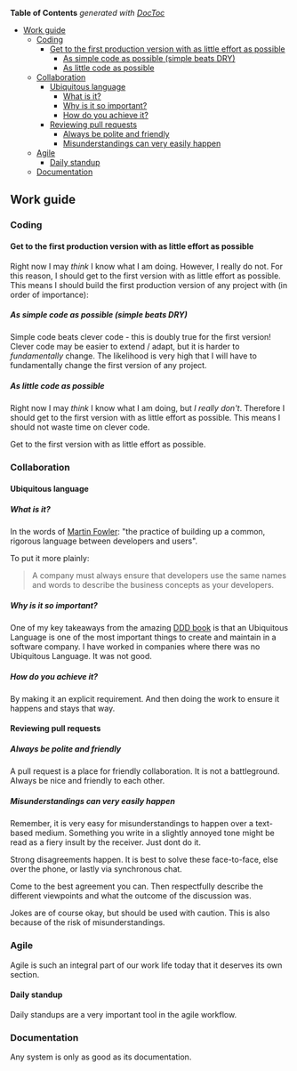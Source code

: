 <!-- START doctoc generated TOC please keep comment here to allow auto update -->
<!-- DON'T EDIT THIS SECTION, INSTEAD RE-RUN doctoc TO UPDATE -->
**Table of Contents**  *generated with [DocToc](https://github.com/thlorenz/doctoc)*

- [Work guide](#work-guide)
  - [Coding](#coding)
    - [Get to the first production version with as little effort as possible](#get-to-the-first-production-version-with-as-little-effort-as-possible)
      - [As simple code as possible (simple beats DRY)](#as-simple-code-as-possible-simple-beats-dry)
      - [As little code as possible](#as-little-code-as-possible)
  - [Collaboration](#collaboration)
    - [Ubiquitous language](#ubiquitous-language)
      - [What is it?](#what-is-it)
      - [Why is it so important?](#why-is-it-so-important)
      - [How do you achieve it?](#how-do-you-achieve-it)
    - [Reviewing pull requests](#reviewing-pull-requests)
      - [Always be polite and friendly](#always-be-polite-and-friendly)
      - [Misunderstandings can very easily happen](#misunderstandings-can-very-easily-happen)
  - [Agile](#agile)
    - [Daily standup](#daily-standup)
  - [Documentation](#documentation)

<!-- END doctoc generated TOC please keep comment here to allow auto update -->

## Work guide

### Coding

#### Get to the first production version with as little effort as possible
Right now I may *think* I know what I am doing. However, I really do not. For this reason, I should get to the first version with as little effort as possible. This means I should build the first production version of any project with (in order of importance):

##### As simple code as possible (simple beats DRY)
Simple code beats clever code - this is doubly true for the first version! Clever code may be easier to extend / adapt, but it is harder to *fundamentally* change. The likelihood is very high that I will have to fundamentally change the first version of any project.

##### As little code as possible
Right now I may *think* I know what I am doing, but *I really don't*. Therefore I should get to the first version with as little effort as possible. This means I should not waste time on clever code.

Get to the first version with as little effort as possible.

### Collaboration

#### Ubiquitous language
##### What is it?
In the words of [Martin Fowler](https://martinfowler.com/bliki/UbiquitousLanguage.html): "the practice of building up a common, rigorous language between developers and users".

To put it more plainly: 

> A company must always ensure that developers use the same names and words to describe the business concepts as your developers.

##### Why is it so important?
One of my key takeaways from the amazing [DDD book](https://www.oreilly.com/library/view/domain-driven-design-tackling/0321125215/) is that an Ubiquitous Language is one of the most important things to create and maintain in a software company. I have worked in companies where there was no Ubiquitous Language. It was not good.

##### How do you achieve it?
By making it an explicit requirement. And then doing the work to ensure it happens and stays that way.

#### Reviewing pull requests

##### Always be polite and friendly
A pull request is a place for friendly collaboration. It is not a battleground. Always be nice and friendly to each other.

##### Misunderstandings can very easily happen
Remember, it is very easy for misunderstandings to happen over a text-based medium. Something you write in a slightly annoyed tone might be read as a fiery insult by the receiver. Just dont do it.

Strong disagreements happen. It is best to solve these face-to-face, else over the phone, or lastly via synchronous chat. 

Come to the best agreement you can. Then respectfully describe the different viewpoints and what the outcome of the discussion was.

Jokes are of course okay, but should be used with caution. This is also because of the risk of misunderstandings.

### Agile
Agile is such an integral part of our work life today that it deserves its own section.

#### Daily standup
Daily standups are a very important tool in the agile workflow.

### Documentation

Any system is only as good as its documentation.

<!-- #### Be explicit -->